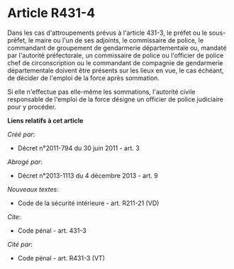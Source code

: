 # Article R431-4

Dans les cas d'attroupements prévus à l'article 431-3, le préfet ou le sous-préfet, le maire ou l'un de ses adjoints, le
commissaire de police, le commandant de groupement de gendarmerie départementale ou, mandaté par l'autorité préfectorale, un
commissaire de police ou l'officier de police chef de circonscription ou le commandant de compagnie de gendarmerie
départementale doivent être présents sur les lieux en vue, le cas échéant, de décider de l'emploi de la force après
sommation. 

Si elle n'effectue pas elle-même les sommations, l'autorité civile responsable de l'emploi de la force désigne un officier de
police judiciaire pour y procéder.

**Liens relatifs à cet article**

_Créé par_:

  - Décret n°2011-794 du 30 juin 2011 - art. 3

_Abrogé par_:

  - Décret n°2013-1113 du 4 décembre 2013 - art. 9

_Nouveaux textes_:

  - Code de la sécurité intérieure - art. R211-21 (VD)

_Cite_:

  - Code pénal - art. 431-3

_Cité par_:

  - Code pénal - art. R431-3 (VT)
